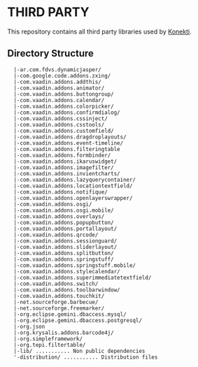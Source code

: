 THIRD PARTY
=======

This repository contains all third party libraries used by [Konekti](http://www.thingtrack.com/).

Directory Structure
-------------------

	  |-ar.com.fdvs.dynamicjasper/
	  |-com.google.code.addons.zxing/
	  |-com.vaadin.addons.addthis/
	  |-com.vaadin.addons.animator/
	  |-com.vaadin.addons.buttongroup/
	  |-com.vaadin.addons.calendar/
	  |-com.vaadin.addons.colorpicker/
	  |-com.vaadin.addons.confirmdialog/
	  |-com.vaadin.addons.cssinject/
	  |-com.vaadin.addons.csstools/
	  |-com.vaadin.addons.customfield/
	  |-com.vaadin.addons.dragdroplayouts/
	  |-com.vaadin.addons.event-timeline/
	  |-com.vaadin.addons.filteringtable
	  |-com.vaadin.addons.formbinder/
	  |-com.vaadin.addons.ikaruswidget/
	  |-com.vaadin.addons.imagefilter/
	  |-com.vaadin.addons.invientcharts/
	  |-com.vaadin.addons.lazyquerycontainer/
	  |-com.vaadin.addons.locationtextfield/
	  |-com.vaadin.addons.notifique/
	  |-com.vaadin.addons.openlayerswrapper/
	  |-com.vaadin.addons.osgi/
	  |-com.vaadin.addons.osgi.mobile/
	  |-com.vaadin.addons.overlays/
	  |-com.vaadin.addons.popupbutton/
	  |-com.vaadin.addons.portallayout/
	  |-com.vaadin.addons.qrcode/
	  |-com.vaadin.addons.sessionguard/
	  |-com.vaadin.addons.sliderlayout/
	  |-com.vaadin.addons.splitbutton/
	  |-com.vaadin.addons.springstuff/
	  |-com.vaadin.addons.springstuff.mobile/
	  |-com.vaadin.addons.stylecalendar/
	  |-com.vaadin.addons.superimmediatetextfield/
	  |-com.vaadin.addons.switch/
	  |-com.vaadin.addons.toolbarwindow/
	  |-com.vaadin.addons.touchkit/
	  |-net.sourceforge.barbecue/
	  |-net.sourceforge.freemarker/
	  |-org.eclipse.gemini.dbaccess.mysql/
	  |-org.eclipse.gemini.dbaccess.postgresql/
	  |-org.json
	  |-org.krysalis.addons.barcode4j/
	  |-org.simpleframework/
	  |-org.tepi.filtertable/
	  |-lib/ ........... Non public dependencies
	  '-distribution/ ........... Distribution files


	  
